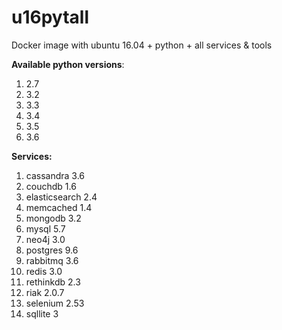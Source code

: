 # u16pytall
Docker image with ubuntu 16.04 + python + all services &amp; tools

**Available python versions**:

1. 2.7
2. 3.2
3. 3.3
4. 3.4
5. 3.5
6. 3.6

**Services:**

1. cassandra 3.6
2. couchdb 1.6
3. elasticsearch 2.4
4. memcached 1.4
5. mongodb 3.2
6. mysql 5.7
7. neo4j 3.0
8. postgres 9.6
9. rabbitmq 3.6
10. redis 3.0
11. rethinkdb 2.3
12. riak 2.0.7
13. selenium 2.53
14. sqllite 3
